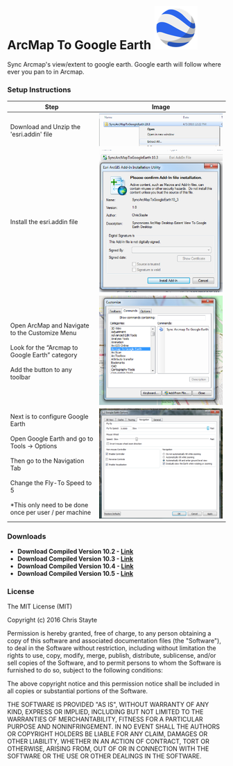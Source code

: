 # ArcMap To Google Earth ![alt tag](Images/google_earth_icon.png)




Sync Arcmap's view/extent to google earth. Google earth will follow where ever you pan to in Arcmap.

### Setup Instructions

| Step | Image |
| ---- | ----- |
| Download and Unzip the 'esri.addin' file | ![alt tag](Images/unzip.png)
| Install the esri.addin file | ![alt tag](Images/install.png)
| Open ArcMap and Navigate to the Customize Menu <br/><br/>Look for the “Arcmap to Google Earth” category<br/><br/>Add the button to any toolbar | ![alt tag](Images/open_in_arc.png)|
| Next is to configure Google Earth<br/><br/>Open Google Earth and go to Tools -> Options<br/><br/>Then go to the Navigation Tab<br/><br/>Change the Fly-To Speed to 5<br/><br/>*This only need to be done once per user / per machine | ![alt tag](Images/google_earth_config.png)


### Downloads

 - **Download Compiled Version 10.2 - [Link](https://github.com/ChrisStayte/ArcMap-To-Google-Earth/releases/download/v10.2-1/SyncArcMapToGoogleEarth10.2.zip)**
 - **Download Compiled Version 10.3 - [Link](https://github.com/ChrisStayte/ArcMap-To-Google-Earth/releases/download/v10.3-1/SyncArcMapToGoogleEarth-10.3.zip)**
 - **Download Compiled Version 10.4 - [Link](https://github.com/ChrisStayte/ArcMap-To-Google-Earth/releases/download/v10.4-1/SyncArcMapToGoogleEarth10_4.zip)**
 - **Download Compiled Version 10.5 - [Link](https://github.com/ChrisStayte/ArcMap-To-Google-Earth/releases/download/v10.5-1/SyncArcMapToGoogleEarth.zip)**

### License

The MIT License (MIT)

Copyright (c) 2016 Chris Stayte

Permission is hereby granted, free of charge, to any person obtaining a copy
of this software and associated documentation files (the "Software"), to deal
in the Software without restriction, including without limitation the rights
to use, copy, modify, merge, publish, distribute, sublicense, and/or sell
copies of the Software, and to permit persons to whom the Software is
furnished to do so, subject to the following conditions:

The above copyright notice and this permission notice shall be included in all
copies or substantial portions of the Software.

THE SOFTWARE IS PROVIDED "AS IS", WITHOUT WARRANTY OF ANY KIND, EXPRESS OR
IMPLIED, INCLUDING BUT NOT LIMITED TO THE WARRANTIES OF MERCHANTABILITY,
FITNESS FOR A PARTICULAR PURPOSE AND NONINFRINGEMENT. IN NO EVENT SHALL THE
AUTHORS OR COPYRIGHT HOLDERS BE LIABLE FOR ANY CLAIM, DAMAGES OR OTHER
LIABILITY, WHETHER IN AN ACTION OF CONTRACT, TORT OR OTHERWISE, ARISING FROM,
OUT OF OR IN CONNECTION WITH THE SOFTWARE OR THE USE OR OTHER DEALINGS IN THE
SOFTWARE.
